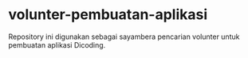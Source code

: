 # volunter-pembuatan-aplikasi
Repository ini digunakan sebagai sayambera pencarian volunter untuk pembuatan aplikasi Dicoding.
